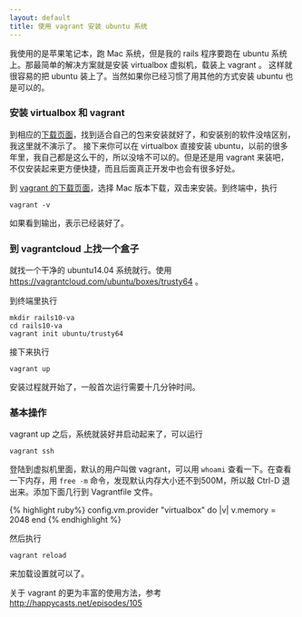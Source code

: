 ```yaml
---
layout: default
title: 使用 vagrant 安装 ubuntu 系统
---
```


我使用的是苹果笔记本，跑 Mac 系统，但是我的 rails 程序要跑在 ubuntu 系统上。那最简单的解决方案就是安装 virtualbox 虚拟机，载装上 vagrant 。 这样就很容易的把 ubuntu 装上了。当然如果你已经习惯了用其他的方式安装 ubuntu 也是可以的。

### 安装 virtualbox 和 vagrant

到相应的[下载页面](https://www.virtualbox.org/wiki/Downloads)，找到适合自己的包来安装就好了，和安装别的软件没啥区别，我这里就不演示了。
接下来你可以在 virtualbox 直接安装 ubuntu，以前的很多年里，我自己都是这么干的，所以没啥不可以的。但是还是用 vagrant 来装吧，不仅安装起来更方便快捷，而且后面真正开发中也会有很多好处。

到 [vagrant 的下载页面](https://www.vagrantup.com/downloads.html)，选择 Mac 版本下载，双击来安装。到终端中，执行

    vagrant -v

如果看到输出，表示已经装好了。

### 到 vagrantcloud 上找一个盒子

就找一个干净的 ubuntu14.04 系统就行。使用 <https://vagrantcloud.com/ubuntu/boxes/trusty64> 。

到终端里执行

    mkdir rails10-va
    cd rails10-va
    vagrant init ubuntu/trusty64

接下来执行

    vagrant up

安装过程就开始了，一般首次运行需要十几分钟时间。

### 基本操作

vagrant up 之后，系统就装好并启动起来了，可以运行

    vagrant ssh

登陆到虚拟机里面，默认的用户叫做 vagrant，可以用 `whoami` 查看一下。在查看一下内存，用 `free -m` 命令，发现默认内存大小还不到500M，所以敲 Ctrl-D 退出来。添加下面几行到 Vagrantfile 文件。

{% highlight ruby%}
config.vm.provider "virtualbox" do |v|
  v.memory = 2048
end
{% endhighlight %}

然后执行

    vagrant reload

来加载设置就可以了。

关于 vagrant 的更为丰富的使用方法，参考 <http://happycasts.net/episodes/105>
